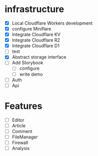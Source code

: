 # infrastructure

- [x] Local Cloudflare Workers development
- [x] configure Miniflare
- [x] Integrate Cloudflare KV
- [x] Integrate Cloudflare R2
- [x] Integrate Cloudflare D1
- [ ] test
- [x] Abstract storage interface
- [ ] Add Storybook
  - [ ] configure
  - [ ] write demo
- [ ] Auth
- [ ] Api

# Features

- [ ] Editor
- [ ] Article
- [ ] Comment
- [ ] FileManager
- [ ] Firewall
- [ ] Analysis

